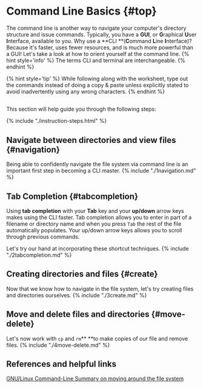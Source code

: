 # Command Line Basics {#top}
The command line is another way to navigate your computer's directory structure and issue commands. Typically, you have a **GUI**, or **G**raphical **U**ser **I**nterface, available to you. Why use a **CLI **\(**C**ommand **L**ine **I**nterface\)? Because it's faster, uses fewer resources, and is much more powerful than a GUI! Let's take a look at how to orient yourself at the command line.
{% hint style='info' %}
The terms CLI and terminal are interchangeable.
{% endhint %}

{% hint style='tip' %}
While following along with the worksheet, type out the commands instead of doing a copy & paste unless explicitly stated to avoid inadvertently using any wrong characters.
{% endhint %}

<!-- trick markdown to give me a little space between these two sections of text -->
## 

This section will help guide you through the following steps:

{% include "./instruction-steps.html" %}

## Navigate between directories and view files {#navigation} <span class="navigate-top"><a href="#top" title="Take me to the top of page"><i class="fa fa-chevron-circle-up" aria-hidden="true"></i></a></span>
Being able to confidently navigate the file system via command line is an important first step in becoming a CLI master. 
{% include "./1navigation.md" %}

## Tab Completion {#tabcompletion} <span class="navigate-top"><a href="#top" title="Take me to the top of page"><i class="fa fa-chevron-circle-up" aria-hidden="true"></i></a></span>
Using **tab completion** with your **Tab** key and your **up/down** arrow keys makes using the CLI faster. Tab completion allows you to enter in part of a filename or directory name and when you press `Tab` the rest of the file automatically populates. Your up/down arrow keys allows you to scroll through previous commands. 

Let's try our hand at incorporating these shortcut techniques.
{% include "./2tabcompletion.md" %}

## Creating directories and files {#create} <span class="navigate-top"><a href="#top" title="Take me to the top of page"><i class="fa fa-chevron-circle-up" aria-hidden="true"></i></a></span>
Now that we know how to navigate in the file system, let's try creating files and directories ourselves.
{% include "./3create.md" %}

## Move and delete files and directories {#move-delete} <span class="navigate-top"><a href="#top" title="Take me to the top of page"><i class="fa fa-chevron-circle-up" aria-hidden="true"></i></a></span>
Let's now work with `cp` and `rm`** **to make copies of our file and remove files.
{% include "./4move-delete.md" %}


<!-- trick markdown to give me a little space between these two sections of text -->
## 


## References and helpful links <span class="navigate-top"><a href="#top" title="Take me to the top of page"><i class="fa fa-chevron-circle-up" aria-hidden="true"></i></a></span>
[GNU/Linux Command-Line Summary on moving around the file system](https://linux.die.net/Linux-CLI/using-filesystem.html)




